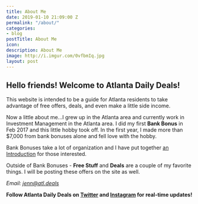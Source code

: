```yaml
---
title: About Me
date: 2019-01-10 21:09:00 Z
permalink: "/about/"
categories:
- blog
postTitle: About Me
icon: 
description: About Me
image: http://i.imgur.com/0vfbmIq.jpg
layout: post
---
```


## **Hello friends! Welcome to Atlanta Daily Deals!**

This website is intended to be a guide for Atlanta residents to take advantage of free offers, deals, and even make a little side income.

Now a little about me...I grew up in the Atlanta area and currently work in Investment Management in the Atlanta area. I did my first **Bank Bonus** in Feb 2017 and this little hobby took off. In the first year, I made more than $7,000 from bank bonuses alone and fell love with the hobby.

Bank Bonuses take a lot of organization and I have put together [an Introduction](https://atl.deals/bankbonuses) for those interested.

Outside of Bank Bonuses - **Free Stuff** and **Deals** are a couple of my favorite things. I will be posting these offers on the site as well.

*Email: jenn@atl.deals*


**Follow Atlanta Daily Deals on [Twitter](https://twitter.com/atl_dealss) and [Instagram](https://www.instagram.com/atl.deals/) for real-time updates!**